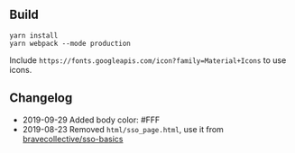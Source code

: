 
## Build

```
yarn install
yarn webpack --mode production
```

Include `https://fonts.googleapis.com/icon?family=Material+Icons` to use icons.

## Changelog

- 2019-09-29 Added body color: #FFF
- 2019-08-23 Removed `html/sso_page.html`, use it from [bravecollective/sso-basics](https://github.com/bravecollective/sso-basics)
